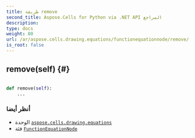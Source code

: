 ```yaml
---
title: طريقة remove
second_title: Aspose.Cells for Python via .NET API المراجع
description:
type: docs
weight: 80
url: /ar/aspose.cells.drawing.equations/functionequationnode/remove/
is_root: false
---
```

##  remove(self) {#}




```python

def remove(self):
    ...
```





###  أنظر أيضا
* الوحدة [`aspose.cells.drawing.equations`](../../)
* فئة [`FunctionEquationNode`](/cells/python-net/ar/aspose.cells.drawing.equations/functionequationnode)
